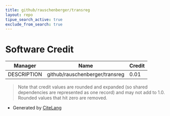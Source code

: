 ```yaml
---
title: github/rauschenberger/transreg
layout: repo
tipue_search_active: true
exclude_from_search: true
---
```

# Software Credit

|Manager|Name|Credit|
|-------|----|------|
|DESCRIPTION|github/rauschenberger/transreg|0.01|


> Note that credit values are rounded and expanded (so shared dependencies are represented as one record) and may not add to 1.0. Rounded values that hit zero are removed.


- Generated by [CiteLang](https://github.com/vsoch/citelang)
